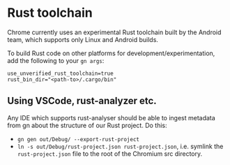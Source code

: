 # Rust toolchain

Chrome currently uses an experimental Rust toolchain built by the Android
team, which supports only Linux and Android builds.

To build Rust code on other platforms for development/experimentation, add the
following to your `gn args`:

```
use_unverified_rust_toolchain=true
rust_bin_dir="<path-to>/.cargo/bin"
```

## Using VSCode, rust-analyzer etc.

Any IDE which supports rust-analyser should be able to ingest metadata from gn
about the structure of our Rust project. Do this:

* `gn gen out/Debug/ --export-rust-project`
* `ln -s out/Debug/rust-project.json rust-project.json`, i.e. symlink the
  `rust-project.json` file to the root of the Chromium src directory.
